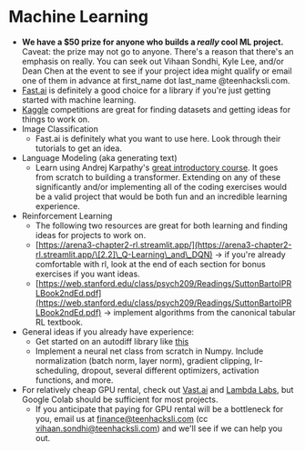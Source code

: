 # Machine Learning

* **We have a $50 prize for anyone who builds a **_**really**_** cool ML project.** Caveat: the prize may not go to anyone. There's a reason that there's an emphasis on really. You can seek out Vihaan Sondhi, Kyle Lee, and/or Dean Chen at the event to see if your project idea might qualify or email one of them in advance at first\_name dot last\_name @teenhacksli.com.&#x20;
* [Fast.ai](https://docs.fast.ai/tutorial.html) is definitely a good choice for a library if you're just getting started with machine learning.&#x20;
* [Kaggle](https://www.kaggle.com/) competitions are great for finding datasets and getting ideas for things to work on.
* Image Classification
  * Fast.ai is definitely what you want to use here. Look through their tutorials to get an idea.&#x20;
* Language Modeling (aka generating text)
  * Learn using Andrej Karpathy's [great introductory course](https://karpathy.ai/zero-to-hero.html). It goes from scratch to building a transformer. Extending on any of these significantly and/or implementing all of the coding exercises would be a valid project that would be both fun and an incredible learning experience.  &#x20;
* Reinforcement Learning
  * The following two resources are great for both learning and finding ideas for projects to work on.&#x20;
  * [https://arena3-chapter2-rl.streamlit.app/](https://arena3-chapter2-rl.streamlit.app/\[2.2]\_Q-Learning\_and\_DQN) -> if you're already comfortable with rl, look at the end of each section for bonus exercises if you want ideas.&#x20;
  * [https://web.stanford.edu/class/psych209/Readings/SuttonBartoIPRLBook2ndEd.pdf](https://web.stanford.edu/class/psych209/Readings/SuttonBartoIPRLBook2ndEd.pdf) -> implement algorithms from the canonical tabular RL textbook.&#x20;
* General ideas if you already have experience:
  * Get started on an autodiff library like [this](https://github.com/UlisseMini/light)
  * Implement a neural net class from scratch in Numpy. Include normalization (batch norm, layer norm), gradient clipping, lr-scheduling, dropout, several different optimizers, activation functions, and more.
* For relatively cheap GPU rental, check out [Vast.ai](https://vast.ai/) and [Lambda Labs](https://lambdalabs.com/), but Google Colab should be sufficient for most projects.
  * If you anticipate that paying for GPU rental will be a bottleneck for you, email us at finance@teenhacksli.com (cc vihaan.sondhi@teenhacksli.com) and we'll see if we can help you out.&#x20;
